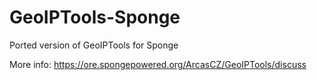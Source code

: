 # GeoIPTools-Sponge
Ported version of GeoIPTools for Sponge

More info: https://ore.spongepowered.org/ArcasCZ/GeoIPTools/discuss
